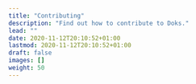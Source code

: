 ```yaml
---
title: "Contributing"
description: "Find out how to contribute to Doks."
lead: ""
date: 2020-11-12T20:10:52+01:00
lastmod: 2020-11-12T20:10:52+01:00
draft: false
images: []
weight: 50
---
```

